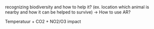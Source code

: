 recognizing biodiversity and how to help it? (ex. location which animal is nearby and how it can be helped to survive) -> How to use AR?

Temperatuur + CO2 + NO2/O3 impact